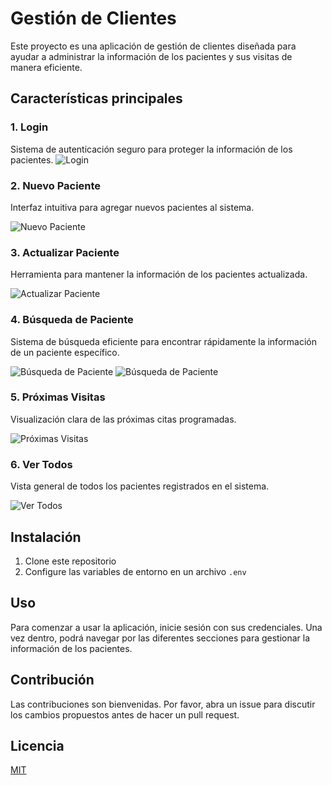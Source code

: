 # Gestión de Clientes

Este proyecto es una aplicación de gestión de clientes diseñada para ayudar a administrar la información de los pacientes y sus visitas de manera eficiente.

## Características principales

### 1. Login
Sistema de autenticación seguro para proteger la información de los pacientes.
![Login](https://raw.githubusercontent.com/marco-jaram/DashboardOptica/main/img/login.png?token=GHSAT0AAAAAACVMEWOMQS3LRVQU5N3EJL2IZVNIZGA)


### 2. Nuevo Paciente
Interfaz intuitiva para agregar nuevos pacientes al sistema.

![Nuevo Paciente](https://raw.githubusercontent.com/marco-jaram/DashboardOptica/main/img/nuevo.png?token=GHSAT0AAAAAACVMEWONQ74HVEE72PTC5TW4ZVNI2TQ)

### 3. Actualizar Paciente
Herramienta para mantener la información de los pacientes actualizada.

![Actualizar Paciente](https://raw.githubusercontent.com/marco-jaram/DashboardOptica/main/img/edit.png?token=GHSAT0AAAAAACVMEWOM7CRWP3EHE4VN2RPMZVNI36A)

### 4. Búsqueda de Paciente
Sistema de búsqueda eficiente para encontrar rápidamente la información de un paciente específico.

![Búsqueda de Paciente](https://raw.githubusercontent.com/marco-jaram/DashboardOptica/main/img/buscar.png?token=GHSAT0AAAAAACVMEWONZQFBG7CULFQ6JFXKZVNI4SA)
![Búsqueda de Paciente](https://raw.githubusercontent.com/marco-jaram/DashboardOptica/main/img/buscar2.png?token=GHSAT0AAAAAACVMEWONCTLTGVMTVUTOQSHGZVNI5AQ)

### 5. Próximas Visitas
Visualización clara de las próximas citas programadas.

![Próximas Visitas](https://raw.githubusercontent.com/marco-jaram/DashboardOptica/main/img/proxima.png?token=GHSAT0AAAAAACVMEWOMC7NLZUBWHNCYI332ZVNI6PA)

### 6. Ver Todos
Vista general de todos los pacientes registrados en el sistema.

![Ver Todos](https://raw.githubusercontent.com/marco-jaram/DashboardOptica/main/img/todos.png?token=GHSAT0AAAAAACVMEWOMM4YYGPXT3JFNORRGZVNI64Q)

## Instalación

1. Clone este repositorio
2. Configure las variables de entorno en un archivo `.env`


## Uso

Para comenzar a usar la aplicación, inicie sesión con sus credenciales. Una vez dentro, podrá navegar por las diferentes secciones para gestionar la información de los pacientes.

## Contribución

Las contribuciones son bienvenidas. Por favor, abra un issue para discutir los cambios propuestos antes de hacer un pull request.

## Licencia

[MIT](https:pendiente.com)